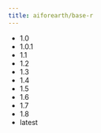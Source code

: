 ```yaml
---
title: aiforearth/base-r
---
```

- 1.0
- 1.0.1
- 1.1
- 1.2
- 1.3
- 1.4
- 1.5
- 1.6
- 1.7
- 1.8
- latest
